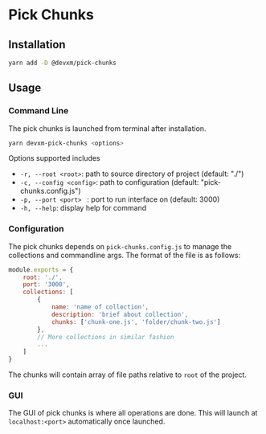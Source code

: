 # Pick Chunks

## Installation

```bash
yarn add -D @devxm/pick-chunks
```

## Usage

### Command Line

The pick chunks is launched from terminal after installation.

```bash
yarn devxm-pick-chunks <options>
```

Options supported includes

- `-r, --root <root>`: path to source directory of project (default: "./")
- `-c, --config <config>`: path to configuration (default: "pick-chunks.config.js")
- `-p, --port <port> ` : port to run interface on (default: 3000)
- `-h, --help`: display help for command

### Configuration

The pick chunks depends on `pick-chunks.config.js` to manage the collections and commandline args. The format of the file is as follows:

```js
module.exports = {
    root: './',
    port: '3000',
    collections: [
        {
            name: 'name of collection',
            description: 'brief about collection',
            chunks: ['chunk-one.js', 'folder/chunk-two.js']
        },
        // More collections in similar fashion
        ...
    ]
}
```

The chunks will contain array of file paths relative to `root` of the project.

### GUI

The GUI of pick chunks is where all operations are done. This will launch at `localhost:<port>` automatically once launched.

